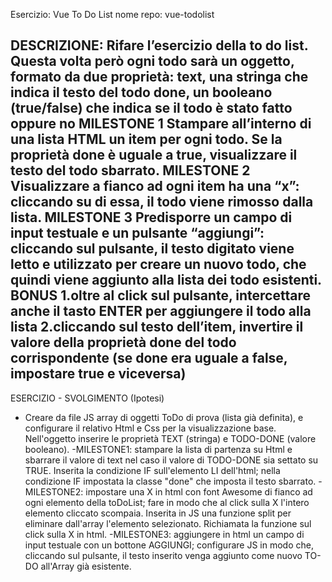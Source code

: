 Esercizio: Vue To Do List
nome repo: vue-todolist

DESCRIZIONE:
Rifare l’esercizio della to do list. Questa volta però ogni todo sarà un oggetto, formato da due proprietà:
text, una stringa che indica il testo del todo
done, un booleano (true/false) che indica se il todo è stato fatto oppure no
MILESTONE 1
Stampare all’interno di una lista HTML un item per ogni todo. Se la proprietà done è uguale a true, visualizzare il testo del todo sbarrato.
MILESTONE 2
Visualizzare a fianco ad ogni item ha una “x”: cliccando su di essa, il todo viene rimosso dalla lista.
MILESTONE 3
Predisporre un campo di input testuale e un pulsante “aggiungi”: cliccando sul pulsante, il testo digitato viene letto e utilizzato per creare un nuovo todo, che quindi viene aggiunto alla lista dei todo esistenti.
BONUS
1.oltre al click sul pulsante, intercettare anche il tasto ENTER per aggiungere il todo alla lista
2.cliccando sul testo dell’item, invertire il valore della proprietà done del todo corrispondente (se done era uguale a false, impostare true e viceversa)
----------------------------------------------------------------
ESERCIZIO - SVOLGIMENTO (Ipotesi)
- Creare da file JS array di oggetti ToDo di prova (lista già definita), e configurare il relativo Html e Css per la visualizzazione base. Nell'oggetto inserire le proprietà TEXT (stringa) e TODO-DONE (valore booleano).
-MILESTONE1: stampare la lista di partenza su Html e sbarrare il valore di text nel caso il valore di TODO-DONE sia settato su TRUE. Inserita la condizione IF sull'elemento LI dell'html; nella condizione IF impostata la classe "done" che imposta il testo sbarrato.
-MILESTONE2: impostare una X in html con font Awesome di fianco ad ogni elemento della toDoList; fare in modo che al click sulla X l'intero elemento cliccato scompaia. Inserita in JS una funzione split per eliminare dall'array l'elemento selezionato. Richiamata la funzione sul click sulla X in html.
-MILESTONE3: aggiungere in html un campo di input testuale con un bottone AGGIUNGI; configurare JS in modo che, cliccando sul pulsante, il testo inserito venga aggiunto come nuovo TO-DO all'Array già esistente.